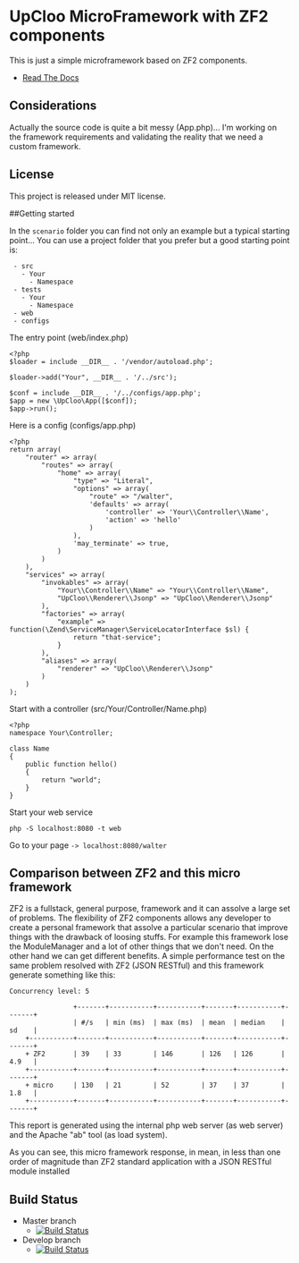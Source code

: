 # UpCloo MicroFramework with ZF2 components

This is just a simple microframework based on ZF2 components.

 * [Read The Docs](https://upcloo-web-framework.readthedocs.org/en/latest/)

## Considerations

Actually the source code is quite a bit messy (App.php)... I'm working on the
framework requirements and validating the reality that we need a custom
framework.

## License

This project is released under MIT license.

##Getting started

In the `scenario` folder you can find not only an example but a typical starting
point...
You can use a project folder that you prefer but a good starting point is:

     - src
       - Your
         - Namespace
     - tests
       - Your
         - Namespace
     - web
     - configs

The entry point (web/index.php)

```
<?php
$loader = include __DIR__ . '/vendor/autoload.php';

$loader->add("Your", __DIR__ . '/../src');

$conf = include __DIR__ . '/../configs/app.php';
$app = new \UpCloo\App([$conf]);
$app->run();
```

Here is a config (configs/app.php)

```
<?php
return array(
    "router" => array(
        "routes" => array(
            "home" => array(
                "type" => "Literal",
                "options" => array(
                    "route" => "/walter",
                    'defaults' => array(
                        'controller' => 'Your\\Controller\\Name',
                        'action' => 'hello'
                    )
                ),
                'may_terminate' => true,
            )
        )
    ),
    "services" => array(
        "invokables" => array(
            "Your\\Controller\\Name" => "Your\\Controller\\Name",
            "UpCloo\\Renderer\\Jsonp" => "UpCloo\\Renderer\\Jsonp"
        ),
        "factories" => array(
            "example" => function(\Zend\ServiceManager\ServiceLocatorInterface $sl) {
                return "that-service";
            }
        ),
        "aliases" => array(
            "renderer" => "UpCloo\\Renderer\\Jsonp"
        )
    )
);
```

Start with a controller (src/Your/Controller/Name.php)

```
<?php
namespace Your\Controller;

class Name
{
    public function hello()
    {
        return "world";
    }
}
```

Start your web service

```
php -S localhost:8080 -t web
```

Go to your page `-> localhost:8080/walter`

## Comparison between ZF2 and this micro framework

ZF2 is a fullstack, general purpose, framework and it can assolve a large
set of problems. The flexibility of ZF2 components allows any
developer to create a personal framework that assolve a particular scenario
that improve things with the drawback of loosing stuffs. For example this
framework lose the ModuleManager and a lot of other things that we don't need.
On the other hand we can get different benefits. A simple performance test on
the same problem resolved with ZF2 (JSON RESTful) and this framework generate
something like this:

```
Concurrency level: 5

                +-------+-----------+-----------+-------+-----------+-------+
                | #/s   | min (ms)  | max (ms)  | mean  | median    | sd    |
    +-----------+-------+-----------+-----------+-------+-----------+-------+
    + ZF2       | 39    | 33        | 146       | 126   | 126       | 4.9   |
    +-----------+-------+-----------+-----------+-------+-----------+-------+
    + micro     | 130   | 21        | 52        | 37    | 37        | 1.8   |
    +-----------+-------+-----------+-----------+-------+-----------+-------+
```

This report is generated using the internal php web server (as web server) and
the Apache "ab" tool (as load system).

As you can see, this micro framework response, in mean, in less than one order
of magnitude than ZF2 standard application with a JSON RESTful module installed

## Build Status

* Master branch
  * [![Build Status](https://secure.travis-ci.org/wdalmut/upcloo-web-framework.png?branch=master)](http://travis-ci.org/wdalmut/upcloo-web-framework?branch=master)
* Develop branch
  * [![Build Status](https://secure.travis-ci.org/wdalmut/upcloo-web-framework.png?branch=develop)](http://travis-ci.org/wdalmut/upcloo-web-framework?branch=develop)


